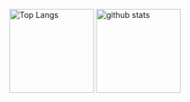 <p align="left"> 
  <img alt="Top Langs" height="150px" src="https://github-readme-stats.vercel.app/api/top-langs/?username=takahirox0323&layout=compact&show_icons=true&theme=onedark" />
  <img alt="github stats" height="150px" src="https://github-readme-stats.vercel.app/api?username=takahirox0323&theme=onedark&show_icons=ture" />
</p>
